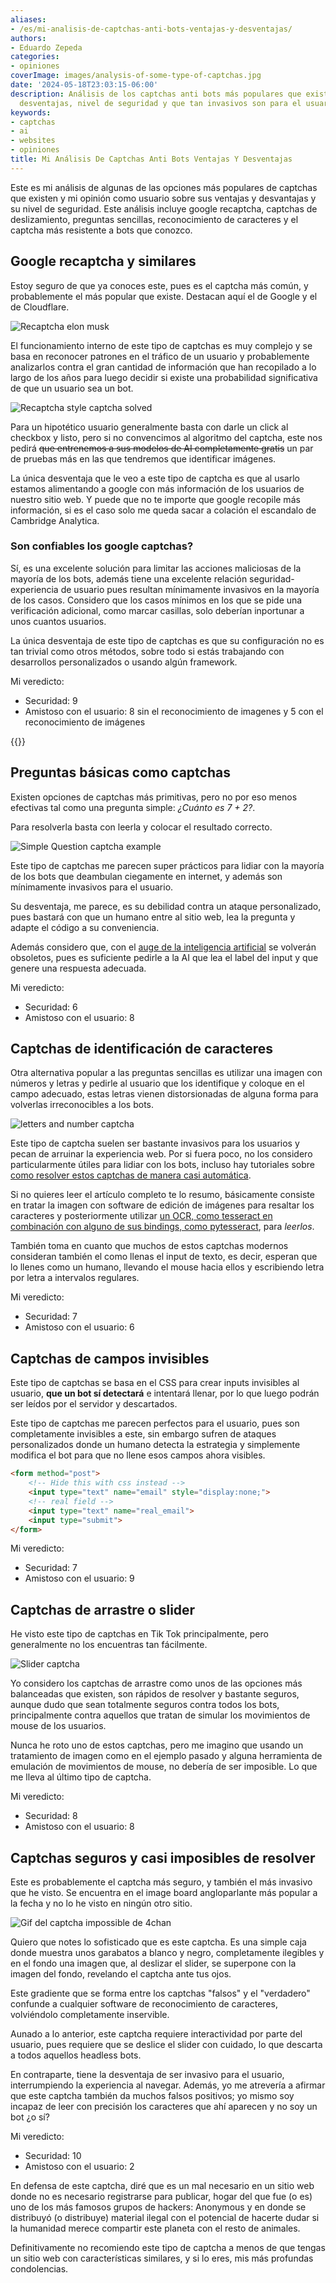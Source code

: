 ```yaml
---
aliases:
- /es/mi-analisis-de-captchas-anti-bots-ventajas-y-desventajas/
authors:
- Eduardo Zepeda
categories:
- opiniones
coverImage: images/analysis-of-some-type-of-captchas.jpg
date: '2024-05-18T23:03:15-06:00'
description: Análisis de los captchas anti bots más populares que existen, ventajas,
  desventajas, nivel de seguridad y que tan invasivos son para el usuario
keywords:
- captchas
- ai
- websites
- opiniones
title: Mi Análisis De Captchas Anti Bots Ventajas Y Desventajas
---
```


Este es mi análisis de algunas de las opciones más populares de captchas que existen y mi opinión como usuario sobre sus ventajas y desvantajas y su nivel de seguridad. Este análisis incluye google recaptcha, captchas de deslizamiento, preguntas sencillas, reconocimiento de caracteres y el captcha más resistente a bots que conozco.

## Google recaptcha y similares

Estoy seguro de que ya conoces este, pues es el captcha más común, y probablemente el más popular que existe. Destacan aquí el de Google y el de Cloudflare.

![Recaptcha elon musk](images/recaptcha-open-ai-sam-altman.jpg)

El funcionamiento interno de este tipo de captchas es muy complejo y se basa en reconocer patrones en el tráfico de un usuario y probablemente analizarlos contra el gran cantidad de información que han recopilado a lo largo de los años para luego decidir si existe una probabilidad significativa de que un usuario sea un bot.

![Recaptcha style captcha solved](images/recaptcha-style-captcha.gif)

Para un hipotético usuario generalmente basta con darle un click al checkbox y listo, pero si no convencimos al algoritmo del captcha, este nos pedirá  ~~que entrenemos a sus modelos de AI completamente gratis~~ un par de pruebas más en las que tendremos que identificar imágenes.

La única desventaja que le veo a este tipo de captcha es que al usarlo estamos alimentando a google con más información de los usuarios de nuestro sitio web. Y puede que no te importe que google recopile más información, si es el caso solo me queda sacar a colación el escandalo de Cambridge Analytica.

### Son confiables los google captchas?

Sí, es una excelente solución para limitar las acciones maliciosas de la mayoría de los bots, además tiene una excelente relación seguridad-experiencia de usuario pues resultan mínimamente invasivos en la mayoría de los casos. Considero que los casos mínimos en los que se pide una verificación adicional, como marcar casillas, solo deberían inportunar a unos cuantos usuarios.

La única desventaja de este tipo de captchas es que su configuración no es tan trivial como otros métodos, sobre todo si estás trabajando con desarrollos personalizados o usando algún framework.

Mi veredicto:
- Securidad: 9
- Amistoso con el usuario: 8 sin el reconocimiento de imagenes y 5 con el reconocimiento de imágenes

{{<ad>}}

## Preguntas básicas como captchas

Existen opciones de captchas más primitivas, pero no por eso menos efectivas tal como una pregunta simple: *¿Cuánto es 7 + 2?*. 

Para resolverla basta con leerla y colocar el resultado correcto.

![Simple Question captcha example](images/simple-question-captcha.png)

Este tipo de captchas me parecen super prácticos para lidiar con la mayoría de los bots que deambulan ciegamente en internet, y además son mínimamente invasivos para el usuario. 

Su desventaja, me parece, es su debilidad contra un ataque personalizado, pues bastará con que un humano entre al sitio web, lea la pregunta y adapte el código a su conveniencia.

Además considero que, con el [auge de la inteligencia artificial](/es/inteligencia-artificial/el-auge-y-la-caida-de-la-burbuja-de-ai/) se volverán obsoletos, pues es suficiente pedirle a la AI que lea el label del input y que genere una respuesta adecuada.

Mi veredicto:
- Securidad: 6
- Amistoso con el usuario: 8

## Captchas de identificación de caracteres

Otra alternativa popular a las preguntas sencillas es utilizar una imagen con números y letras y pedirle al usuario que los identifique y coloque en el campo adecuado, estas letras vienen distorsionadas de alguna forma para volverlas irreconocibles a los bots.

![letters and number captcha](images/letters-and-numbers-captcha.png)

Este tipo de captcha suelen ser bastante invasivos para los usuarios y pecan de arruinar la experiencia web. Por si fuera poco, no los considero particularmente útiles para lidiar con los bots, incluso hay tutoriales sobre [como resolver estos captchas de manera casi automática](https://medium.com/lemontech-engineering/breaking-captchas-from-scracth-almost-753895fade8a#?).

Si no quieres leer el artículo completo te lo resumo, básicamente consiste en tratar la imagen con software de edición de imágenes para resaltar los caracteres y posteriormente utilizar [un OCR, como tesseract en combinación con alguno de sus bindings, como pytesseract](/es/python/ocr-con-tesseract-python-y-pytesseract/), para *leerlos*.

También toma en cuanto que muchos de estos captchas modernos consideran también el como llenas el input de texto, es decir, esperan que lo llenes como un humano, llevando el mouse hacia ellos y escribiendo letra por letra a intervalos regulares.

Mi veredicto:
- Securidad: 7
- Amistoso con el usuario: 6

## Captchas de campos invisibles

Este tipo de captchas se basa en el CSS para crear inputs invisibles al usuario, **que un bot sí detectará** e intentará llenar, por lo que luego podrán ser leídos por el servidor y descartados.

Este tipo de captchas me parecen perfectos para el usuario, pues son completamente invisibles a este, sin embargo sufren de ataques personalizados donde un humano detecta la estrategia y simplemente modifica el bot para que no llene esos campos ahora visibles.

``` html
<form method="post">
    <!-- Hide this with css instead -->
    <input type="text" name="email" style="display:none;">
    <!-- real field -->
    <input type="text" name="real_email">
    <input type="submit">
</form>
```

Mi veredicto:
- Securidad: 7
- Amistoso con el usuario: 9

## Captchas de arrastre o slider

He visto este tipo de captchas en Tik Tok principalmente, pero generalmente no los encuentras tan fácilmente.

![Slider captcha](images/slider-captcha-example.gif)

Yo considero los captchas de arrastre como unos de las opciones más balanceadas que existen, son rápidos de resolver y bastante seguros, aunque dudo que sean totalmente seguros contra todos los bots, principalmente contra aquellos que tratan de simular los movimientos de mouse de los usuarios.

Nunca he roto uno de estos captchas, pero me imagino que usando un tratamiento de imagen como en el ejemplo pasado y alguna herramienta de emulación de movimientos de mouse, no debería de ser imposible. Lo que me lleva al último tipo de captcha.

Mi veredicto:
- Securidad: 8
- Amistoso con el usuario: 8

## Captchas seguros y casi imposibles de resolver

Este es probablemente el captcha más seguro, y también el más invasivo que he visto. Se encuentra en el image board angloparlante más popular a la fecha y no lo he visto en ningún otro sitio.

![Gif del captcha impossible de 4chan](images/4chan-captcha.gif)

Quiero que notes lo sofisticado que es este captcha. Es una simple caja donde muestra unos garabatos a blanco y negro, completamente ilegibles y en el fondo una imagen que, al deslizar el slider, se superpone con la imagen del fondo, revelando el captcha ante tus ojos. 

Este gradiente que se forma entre los captchas "falsos" y el "verdadero" confunde a cualquier software de reconocimiento de caracteres, volviéndolo completamente inservible.

Aunado a lo anterior, este captcha requiere interactividad por parte del usuario, pues requiere que se deslice el slider con cuidado, lo que descarta a todos aquellos headless bots.

En contraparte, tiene la desventaja de ser invasivo para el usuario, interrumpiendo la experiencia al navegar. Además, yo me atrevería a afirmar que este captcha también da muchos falsos positivos; yo mismo soy incapaz de leer con precisión los caracteres que ahí aparecen y no soy un bot ¿o sí?

Mi veredicto:
- Securidad: 10
- Amistoso con el usuario: 2

En defensa de este captcha, diré que es un mal necesario en un sitio web donde no es necesario registrarse para publicar, hogar del que fue (o es) uno de los más famosos grupos de hackers: Anonymous y en donde se distribuyó (o distribuye) material ilegal con el potencial de hacerte dudar si la humanidad merece compartir este planeta con el resto de animales.

Definitivamente no recomiendo este tipo de captcha a menos de que tengas un sitio web con características similares, y si lo eres, mis más profundas condolencias.